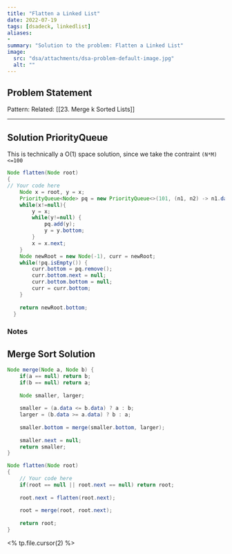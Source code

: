 ```yaml
---
title: "Flatten a Linked List"
date: 2022-07-19
tags: [dsadeck, linkedlist]
aliases:
- 
summary: "Solution to the problem: Flatten a Linked List"
image:
  src: "dsa/attachments/dsa-problem-default-image.jpg"
  alt: ""
---
```


## Problem Statement


Pattern: 
Related: [[23. Merge k Sorted Lists]] 

---

## Solution PriorityQueue
This is technically a O(1) space solution, since we take the contraint `(N*M) <=100`

``` java
Node flatten(Node root)
{
// Your code here
	Node x = root, y = x;
	PriorityQueue<Node> pq = new PriorityQueue<>(101, (n1, n2) -> n1.data-n2.data);
	while(x!=null){
		y = x;
		while(y!=null) {
			pq.add(y);
			y = y.bottom;
		}
		x = x.next;
	}
	Node newRoot = new Node(-1), curr = newRoot;
	while(!pq.isEmpty()) {
		curr.bottom = pq.remove();
		curr.bottom.next = null;
		curr.bottom.bottom = null;
		curr = curr.bottom;
	}
	
	return newRoot.bottom;
  }  
```

### Notes


## Merge Sort Solution
``` java
Node merge(Node a, Node b) {
	if(a == null) return b;
	if(b == null) return a;
	
	Node smaller, larger;
	
	smaller = (a.data <= b.data) ? a : b;
	larger = (b.data >= a.data) ? b : a;
	
	smaller.bottom = merge(smaller.bottom, larger);
	
	smaller.next = null;
	return smaller;
}

Node flatten(Node root)
{
	// Your code here
	if(root == null || root.next == null) return root;
	
	root.next = flatten(root.next);
	
	root = merge(root, root.next);
	
	return root;
}  
```
<% tp.file.cursor(2) %>

